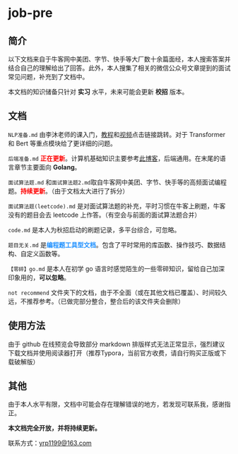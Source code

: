 # job-pre

## 简介

以下文档来自于牛客网中美团、字节、快手等大厂数十余篇面经，本人搜索答案并结合自己的理解给出了回答。此外，本人搜集了相关的微信公众号文章提到的面试常见问题，补充到了文档中。



本文档的知识储备只针对 **实习** 水平，未来可能会更新 **校招** 版本。



## 文档

`NLP准备.md` 由李沐老师的课入门，[教程](https://zh-v2.d2l.ai/chapter_preface/index.html)和[视频](https://space.bilibili.com/1567748478?spm_id_from=333.337.0.0)点击链接跳转。对于 Transformer 和 Bert 等重点模块给了更详细的问题。

`后端准备.md` <font color=red>**正在更新**</font>。计算机基础知识主要参考[此博客](https://www.xiaolincoding.com/)，后端通用。在末尾的语言章节主要面向 **Golang**。

`面试算法题.md` 和`面试算法题2.md`取自牛客网中美团、字节、快手等的高频面试编程题。<font color=red>**持续更新**</font>。（由于文档太大进行了拆分）

`面试算法题(leetcode).md` 是对面试算法题的补充，平时习惯在牛客上刷题，牛客没有的题目会去 leetcode 上作答。（有空会与前面的面试算法题合并）

`code.md` 是本人为秋招启动的刷题记录，多平台综合，可忽略。

`题目无关.md` 是<font color=dodgerblue>**编程题工具型文档**</font>。包含了平时常用的库函数、操作技巧、数据结构、自定义函数等。

`【零碎】go.md` 是本人在初学 go 语言时感觉陌生的一些零碎知识，留给自己加深印象用的，**可以忽略**。

`not recommend` 文件夹下的文档，由于不全面（或在其他文档已覆盖）、时间较久远，不推荐参考。（已做完部分整合，整合后的该文件夹会删除）



## 使用方法

由于 github 在线预览会导致部分 markdown 排版样式无法正常显示，强烈建议下载文档并使用阅读器打开（推荐Typora，当前官方收费，请自行购买正版或下载破解版）



## 其他

由于本人水平有限，文档中可能会存在理解错误的地方，若发现可联系我，感谢指正。

**本文档完全开放，并将持续更新。**

联系方式：yrp1199@163.com
